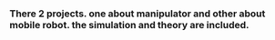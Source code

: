 ### There 2 projects. one about manipulator and other about mobile robot. the simulation and theory are included.
